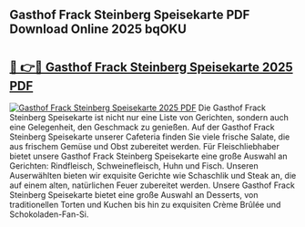 ## Gasthof Frack Steinberg Speisekarte PDF Download Online 2025 bqOKU

# <h2><a href="http://gc68yx.nevu.top/?p=Gasthof+Frack+Steinberg+Speisekarte">🔗 👉🔴 Gasthof Frack Steinberg Speisekarte 2025 PDF</a></h2>

[![Gasthof Frack Steinberg Speisekarte 2025 PDF](https://i.imgur.com/dBaPXMq.png)](http://gc68yx.nevu.top/?p=Gasthof+Frack+Steinberg+Speisekarte)
Die Gasthof Frack Steinberg Speisekarte ist nicht nur eine Liste von Gerichten, sondern auch eine Gelegenheit, den Geschmack zu genießen. Auf der Gasthof Frack Steinberg Speisekarte unserer Cafeteria finden Sie viele frische Salate, die aus frischem Gemüse und Obst zubereitet werden. Für Fleischliebhaber bietet unsere Gasthof Frack Steinberg Speisekarte eine große Auswahl an Gerichten: Rindfleisch, Schweinefleisch, Huhn und Fisch. Unseren Auserwählten bieten wir exquisite Gerichte wie Schaschlik und Steak an, die auf einem alten, natürlichen Feuer zubereitet werden. Unsere Gasthof Frack Steinberg Speisekarte bietet eine große Auswahl an Desserts, von traditionellen Torten und Kuchen bis hin zu exquisiten Crème Brûlée und Schokoladen-Fan-Si.
